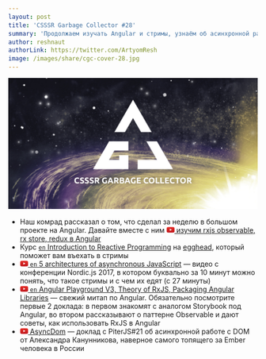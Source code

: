 ```yaml
---
layout: post
title: 'CSSSR Garbage Collector #28'
summary: 'Продолжаем изучать Angular и стримы, узнаём об асинхронной работе с DOM и другие интересные материалы из наших чатов'
author: reshnaut
authorLink: https://twitter.com/ArtyomResh
image: /images/share/cgc-cover-28.jpg
---
```


[github]: /images/icons/github.png
[medium]: /images/icons/medium.png
[yt]: /images/icons/youtube.png

![CSSSR Garbage Collector](/images/share/cgc-cover-28.jpg)


- Наш комрад рассказал о том, что сделал за неделю в большом проекте на Angular. Давайте вместе с ним [![yt] изучим rxjs observable, rx store, redux в Angular](https://www.youtube.com/watch?v=_09goML2viI)
- Курс [`en` Introduction to Reactive Programming](https://egghead.io/courses/introduction-to-reactive-programming) на [egghead](https://egghead.io), который поможет вам въехать в стримы
- [![yt] `en` 5 architectures of asynchronous JavaScript](https://www.youtube.com/watch?v=YXo4YOLDK1k&feature=youtu.be&list=PLGP3VO5jDf8xpaeBAhJOJaEjt1C7sE5Sf&t=1629) — видео с конференции Nordic.js 2017, в котором буквально за 10 минут можно понять, что такое стримы и с чем их едят (с 27 минуты)
- [![yt] `en` Angular Playground V3, Theory of RxJS, Packaging Angular Libraries](https://www.youtube.com/watch?v=QfvwQEJVOig) — cвежий митап по Angular. Обязательно посмотрите первые 2 доклада: в первом знакомят с аналогом Storybook под Angular, во втором рассказывают о паттерне Observable и дают советы, как использовать RxJS в Angular
- [![yt] AsyncDom](https://www.youtube.com/watch?v=qZaby7iOVts&feature=youtu.be) — доклад с PiterJS#21 об асинхронной работе с DOM от Александра Канунникова, наверное самого топящего за Ember человека в России
